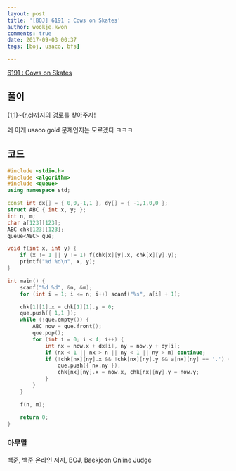 ```yaml
---
layout: post
title: '[BOJ] 6191 : Cows on Skates'
author: wookje.kwon
comments: true
date: 2017-09-03 00:37
tags: [boj, usaco, bfs]

---
```


[6191 : Cows on Skates](https://www.acmicpc.net/problem/6191)

## 풀이

(1,1)~(r,c)까지의 경로를 찾아주자!

왜 이게 usaco gold 문제인지는 모르겠다 ㅋㅋㅋ

## 코드

```cpp
#include <stdio.h>
#include <algorithm>
#include <queue>
using namespace std;

const int dx[] = { 0,0,-1,1 }, dy[] = { -1,1,0,0 };
struct ABC { int x, y; };
int n, m;
char a[123][123];
ABC chk[123][123];
queue<ABC> que;

void f(int x, int y) {
	if (x != 1 || y != 1) f(chk[x][y].x, chk[x][y].y);
	printf("%d %d\n", x, y);
}

int main() {
	scanf("%d %d", &n, &m);
	for (int i = 1; i <= n; i++) scanf("%s", a[i] + 1);

	chk[1][1].x = chk[1][1].y = 0;
	que.push({ 1,1 });
	while (!que.empty()) {
		ABC now = que.front();
		que.pop();
		for (int i = 0; i < 4; i++) {
			int nx = now.x + dx[i], ny = now.y + dy[i];
			if (nx < 1 || nx > n || ny < 1 || ny > m) continue;
			if (!chk[nx][ny].x && !chk[nx][ny].y && a[nx][ny] == '.') {
				que.push({ nx,ny });
				chk[nx][ny].x = now.x, chk[nx][ny].y = now.y;
			}
		}
	}

	f(n, m);

	return 0;
}
```

### 아무말  
백준, 백준 온라인 저지, BOJ, Baekjoon Online Judge